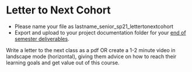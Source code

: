# Letter to Next Cohort

* Please name your file as lastname\_senior\_sp21\_lettertonextcohort
* Export and upload to your project documentation folder for your [end of semester deliverables](./).

Write a letter to the next class as a pdf OR create a 1-2 minute video in landscape mode (horizontal), giving them advice on how to reach their learning goals and get value out of this course.
